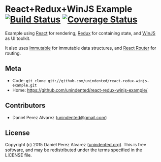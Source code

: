 # React+Redux+WinJS Example [![Build Status](https://img.shields.io/travis/unindented/react-redux-winjs-example.svg)](http://travis-ci.org/unindented/react-redux-winjs-example) [![Coverage Status](https://img.shields.io/coveralls/unindented/react-redux-winjs-example.svg)](https://coveralls.io/r/unindented/react-redux-winjs-example)

Example using [React](https://github.com/facebook/react) for rendering, [Redux](https://github.com/gaearon/redux) for containing state, and [WinJS](https://github.com/winjs/winjs) as UI toolkit.

It also uses [Immutable](https://github.com/facebook/immutable-js) for immutable data structures, and [React Router](https://github.com/rackt/react-router) for routing.


## Meta

* Code: `git clone git://github.com/unindented/react-redux-winjs-example.git`
* Home: <https://github.com/unindented/react-redux-winjs-example/>


## Contributors

* Daniel Perez Alvarez ([unindented@gmail.com](mailto:unindented@gmail.com))


## License

Copyright (c) 2015 Daniel Perez Alvarez ([unindented.org](https://unindented.org/)). This is free software, and may be redistributed under the terms specified in the LICENSE file.
